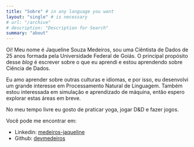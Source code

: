 ```yaml
---
title: "Sobre" # in any language you want
layout: "single" # is necessary
# url: "/archive"
# description: "Description for Search"
summary: "about"
---
```


Oi! Meu nome é Jaqueline Souza Medeiros, sou uma Ciêntista de Dados de 25 anos formada pela Universidade Federal de Goiás. O principal propósito desse _blog_ é escrever sobre o que eu aprendi e estou aprendendo sobre Ciência de Dados.

Eu amo aprender sobre outras culturas e idiomas, e por isso, eu desenvolvi um grande interesse em Processamento Natural de Linguagem. Também estou interessada em simulação e aprendizado de máquina, então espero explorar estas áreas em breve.

No meu tempo livre eu gosto de praticar yoga, jogar D&D e fazer jogos.

Você pode me encontrar em:

- Linkedin: [medeiros-jaqueline](https://www.linkedin.com/in/medeiros-jaqueline/)
- Github: [devmedeiros](https://github.com/devmedeiros)
